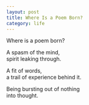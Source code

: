 ```yaml
---
layout: post
title: Where Is a Poem Born?
category: life
---
```


Where is a poem born?

A spasm of the mind,  
spirit leaking through.

A fit of words,  
a trail of experience behind it.

Being bursting out of nothing  
into thought.
